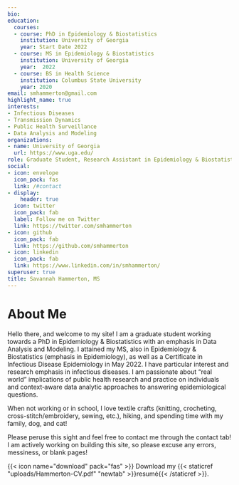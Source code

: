 ```yaml
---
bio: 
education:
  courses:
  - course: PhD in Epidemiology & Biostatistics 
    institution: University of Georgia 
    year: Start Date 2022
  - course: MS in Epidemiology & Biostatistics
    institution: University of Georgia 
    year:  2022
  - course: BS in Health Science 
    institution: Columbus State University
    year: 2020
email: smhammerton@gmail.com
highlight_name: true
interests:
- Infectious Diseases 
- Transmission Dynamics
- Public Health Surveillance 
- Data Analysis and Modeling 
organizations:
- name: University of Georgia
  url: https://www.uga.edu/
role: Graduate Student, Research Assistant in Epidemiology & Biostatistics 
social:
- icon: envelope
  icon_pack: fas
  link: /#contact
- display:
    header: true
  icon: twitter
  icon_pack: fab
  label: Follow me on Twitter
  link: https://twitter.com/smhammerton
- icon: github
  icon_pack: fab
  link: https://github.com/smhammerton
- icon: linkedin
  icon_pack: fab
  link: https://www.linkedin.com/in/smhammerton/
superuser: true
title: Savannah Hammerton, MS
---
```


# About Me  

Hello there, and welcome to my site! I am a graduate student working towards a PhD in Epidemiology & Biostatistics with an emphasis in Data Analysis and Modeling. I attained my MS, also in Epidemiology & Biostatistics (emphasis in Epidemiology), as well as a Certificate in Infectious Disease Epidemiology in May 2022. I have particular interest and research emphasis in infectious diseases. I am passionate about “real world” implications of public health research and practice on individuals and context‐aware data analytic approaches to answering epidemiological questions. 

When not working or in school, I love textile crafts (knitting, crocheting, cross-stitch/embroidery,  sewing, etc.), hiking, and spending time with my family, dog, and cat! 

Please peruse this sight and feel free to contact me through the contact tab! I am actively working on building this site, so please excuse any errors, messiness, or blank pages! 

{{< icon name="download" pack="fas" >}} Download my {{< staticref "uploads/Hammerton-CV.pdf" "newtab" >}}resumé{{< /staticref >}}.
